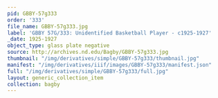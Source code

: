 ```yaml
---
pid: GBBY-57g333
order: '333'
file_name: GBBY-57g333.jpg
label: 'GBBY 57G/333: Unidentified Basketball Player - c1925-1927'
_date: 1925-1927
object_type: glass plate negative
source: http://archives.nd.edu/Bagby/GBBY-57g333.jpg
thumbnail: "/img/derivatives/simple/GBBY-57g333/thumbnail.jpg"
manifest: "/img/derivatives/iiif/images/GBBY-57g333/manifest.json"
full: "/img/derivatives/simple/GBBY-57g333/full.jpg"
layout: generic_collection_item
collection: bagby
---
```

